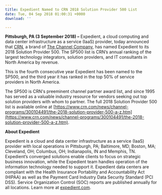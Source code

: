 ```yaml
---
title: Expedient Named to CRN 2018 Solution Provider 500 List
date: Tue, 04 Sep 2018 01:00:31 +0000
download: ''

---
```

**Pittsburgh, PA (3 September 2018) –** Expedient, a cloud computing and data center infrastructure as a service (IaaS) provider, today announced that [CRN](http://www.crn.com/), a brand of [The Channel Company](http://www.thechannelco.com/), has named Expedient to its 2018 Solution Provider 500. The SP500 list is CRN’s annual ranking of the largest technology integrators, solution providers, and IT consultants in North America by revenue.

This is the fourth consecutive year Expedient has been named to the SP500, and the third year it has ranked in the top 50% of service providers in North America.

The SP500 is CRN's preeminent channel partner award list, and since 1995 has served as a valuable industry resource for vendors seeking out top solution providers with whom to partner. The full 2018 Solution Provider 500 list is available online at [https://www.crn.com/news/channel-programs/300104491/the-2018-solution-provider-500-a-z.htm](https://www.crn.com/news/channel-programs/300104491/the-2018-solution-provider-500-a-z.htm).

**About Expedient**

Expedient is a cloud and data center infrastructure as a service (IaaS) provider with local operations in Pittsburgh, PA; Baltimore, MD; Boston, MA; Cleveland, OH; Columbus, OH; Indianapolis, IN and Memphis, TN. Expedient’s converged solutions enable clients to focus on strategic business innovation, while the Expedient team handles operation of the information technology needed to support it. Expedient data centers are compliant with the Health Insurance Portability and Accountability Act (HIPAA) as well as the Payment Card Industry Data Security Standard (PCI DSS). Service Organization Control (SOC) reports are published annually for all locations. Learn more at [expedient.com](http://www.expedient.com/).